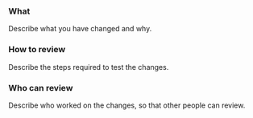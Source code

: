 ### What

Describe what you have changed and why.

### How to review

Describe the steps required to test the changes.

### Who can review

Describe who worked on the changes, so that other people can review.